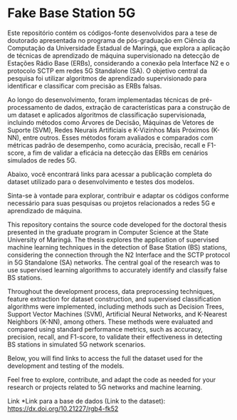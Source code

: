 # Fake Base Station 5G

Este repositório contém os códigos-fonte desenvolvidos para a tese de doutorado apresentada no programa de pós-graduação em Ciência da Computação da Universidade Estadual de Maringá, que explora a aplicação de técnicas de aprendizado de máquina supervisionado na detecção de Estações Rádio Base (ERBs), considerando a conexão pela Interface N2 e o protocolo SCTP em redes 5G Standalone (SA). O objetivo central da pesquisa foi utilizar algoritmos de aprendizado supervisionado para identificar e classificar com precisão as ERBs falsas.

Ao longo do desenvolvimento, foram implementadas técnicas de pré-processamento de dados, extração de características para a construção de um dataset e aplicados algoritmos de classificação supervisionada, incluindo métodos como Árvores de Decisão, Máquinas de Vetores de Suporte (SVM), Redes Neurais Artificiais e K-Vizinhos Mais Próximos (K-NN), entre outros. Esses métodos foram avaliados e comparados com métricas padrão de desempenho, como acurácia, precisão, recall e F1-score, a fim de validar a eficácia na detecção das ERBs em cenários simulados de redes 5G.

Abaixo, você encontrará links para acessar a publicação completa do dataset utilizado para o desenvolvimento e testes dos modelos.

Sinta-se à vontade para explorar, contribuir e adaptar os códigos conforme necessário para suas pesquisas ou projetos relacionados a redes 5G e aprendizado de máquina.


This repository contains the source code developed for the doctoral thesis presented in the graduate program in Computer Science at the State University of Maringá. The thesis explores the application of supervised machine learning techniques in the detection of Base Station (BS) stations, considering the connection through the N2 Interface and the SCTP protocol in 5G Standalone (SA) networks. The central goal of the research was to use supervised learning algorithms to accurately identify and classify false BS stations.

Throughout the development process, data preprocessing techniques, feature extraction for dataset construction, and supervised classification algorithms were implemented, including methods such as Decision Trees, Support Vector Machines (SVM), Artificial Neural Networks, and K-Nearest Neighbors (K-NN), among others. These methods were evaluated and compared using standard performance metrics, such as accuracy, precision, recall, and F1-score, to validate their effectiveness in detecting BS stations in simulated 5G network scenarios.

Below, you will find links to access the full the dataset used for the development and testing of the models.

Feel free to explore, contribute, and adapt the code as needed for your research or projects related to 5G networks and machine learning.

Link
    *Link para a base de dados (Link to the dataset): https://dx.doi.org/10.21227/rgb4-fk52